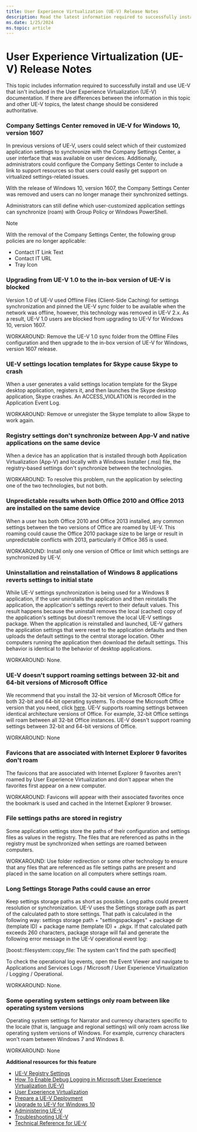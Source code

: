 ```yaml
---
title: User Experience Virtualization (UE-V) Release Notes
description: Read the latest information required to successfully install and use User Experience Virtualization (UE-V) that isn't included in the UE-V documentation.
ms.date: 1/25/2024
ms.topic: article
---
```


# User Experience Virtualization (UE-V) Release Notes

This topic includes information required to successfully install and use UE-V that isn't included in the User Experience Virtualization (UE-V) documentation. If there are differences between the information in this topic and other UE-V topics, the latest change should be considered authoritative.

### Company Settings Center removed in UE-V for Windows 10, version 1607

In previous versions of UE-V, users could select which of their customized application settings to synchronize with the Company Settings Center, a user interface that was available on user devices. Additionally, administrators could configure the Company Settings Center to include a link to support resources so that users could easily get support on virtualized settings-related issues.

With the release of Windows 10, version 1607, the Company Settings Center was removed and users can no longer manage their synchronized settings.

Administrators can still define which user-customized application settings can synchronize (roam) with Group Policy or Windows PowerShell.

> [!NOTE]
> With the removal of the Company Settings Center, the following group policies are no longer applicable:
>
> - Contact IT Link Text
> - Contact IT URL
> - Tray Icon

### Upgrading from UE-V 1.0 to the in-box version of UE-V is blocked

Version 1.0 of UE-V used Offline Files (Client-Side Caching) for settings synchronization and pinned the UE-V sync folder to be available when the network was offline, however, this technology was removed in UE-V 2.x. As a result, UE-V 1.0 users are blocked from upgrading to UE-V for Windows 10, version 1607.

WORKAROUND: Remove the UE-V 1.0 sync folder from the Offline Files configuration and then upgrade to the in-box version of UE-V for Windows, version 1607 release.

### UE-V settings location templates for Skype cause Skype to crash

When a user generates a valid settings location template for the Skype desktop application, registers it, and then launches the Skype desktop application, Skype crashes. An ACCESS\_VIOLATION is recorded in the Application Event Log.

WORKAROUND: Remove or unregister the Skype template to allow Skype to work again.

### Registry settings don't synchronize between App-V and native applications on the same device

When a device has an application that is installed through both Application Virtualization (App-V) and locally with a Windows Installer (.msi) file, the registry-based settings don't synchronize between the technologies.

WORKAROUND: To resolve this problem, run the application by selecting one of the two technologies, but not both.

### Unpredictable results when both Office 2010 and Office 2013 are installed on the same device

When a user has both Office 2010 and Office 2013 installed, any common settings between the two versions of Office are roamed by UE-V. This roaming could cause the Office 2010 package size to be large or result in unpredictable conflicts with 2013, particularly if Office 365 is used.

WORKAROUND: Install only one version of Office or limit which settings are synchronized by UE-V.

### Uninstallation and reinstallation of Windows 8 applications reverts settings to initial state

While UE-V settings synchronization is being used for a Windows 8 application, if the user uninstalls the application and then reinstalls the application, the application's settings revert to their default values. This result happens because the uninstall removes the local (cached) copy of the application's settings but doesn't remove the local UE-V settings package. When the application is reinstalled and launched, UE-V gathers the application settings that were reset to the application defaults and then uploads the default settings to the central storage location. Other computers running the application then download the default settings. This behavior is identical to the behavior of desktop applications.

WORKAROUND: None.

### UE-V doesn't support roaming settings between 32-bit and 64-bit versions of Microsoft Office

We recommend that you install the 32-bit version of Microsoft Office for both 32-bit and 64-bit operating systems. To choose the Microsoft Office version that you need, click [here](<https://office.microsoft.com/word-help/choose-the-32-bit-or-64-bit-version-of-microsoft-office-HA010369476.aspx>). UE-V supports roaming settings between identical architecture versions of Office. For example, 32-bit Office settings will roam between all 32-bit Office instances. UE-V doesn't support roaming settings between 32-bit and 64-bit versions of Office.

WORKAROUND: None

### Favicons that are associated with Internet Explorer 9 favorites don't roam

The favicons that are associated with Internet Explorer 9 favorites aren't roamed by User Experience Virtualization and don't appear when the favorites first appear on a new computer.

WORKAROUND: Favicons will appear with their associated favorites once the bookmark is used and cached in the Internet Explorer 9 browser.

### File settings paths are stored in registry

Some application settings store the paths of their configuration and settings files as values in the registry. The files that are referenced as paths in the registry must be synchronized when settings are roamed between computers.

WORKAROUND: Use folder redirection or some other technology to ensure that any files that are referenced as file settings paths are present and placed in the same location on all computers where settings roam.

### Long Settings Storage Paths could cause an error

Keep settings storage paths as short as possible. Long paths could prevent resolution or synchronization. UE-V uses the Settings storage path as part of the calculated path to store settings. That path is calculated in the following way: settings storage path + "settingspackages" + package dir (template ID) + package name (template ID) + .pkgx. If that calculated path exceeds 260 characters, package storage will fail and generate the following error message in the UE-V operational event log:

\[boost::filesystem::copy\_file: The system can't find the path specified\]

To check the operational log events, open the Event Viewer and navigate to Applications and Services Logs / Microsoft / User Experience Virtualization / Logging / Operational.

WORKAROUND: None.

### Some operating system settings only roam between like operating system versions

Operating system settings for Narrator and currency characters specific to the locale (that is, language and regional settings) will only roam across like operating system versions of Windows. For example, currency characters won't roam between Windows 7 and Windows 8.

WORKAROUND: None

**Additional resources for this feature**

- [UE-V Registry Settings](/troubleshoot/windows-client/ue-v/ue-v-registry-settings)
- [How To Enable Debug Logging in Microsoft User Experience Virtualization (UE-V)](/troubleshoot/windows-client/ue-v/enable-debug-logging)
- [User Experience Virtualization](uev-for-windows.md)
- [Prepare a UE-V Deployment](uev-prepare-for-deployment.md)
- [Upgrade to UE-V for Windows 10](uev-upgrade-uev-from-previous-releases.md)
- [Administering UE-V](uev-administering-uev.md)
- [Troubleshooting UE-V](uev-troubleshooting.md)
- [Technical Reference for UE-V](uev-technical-reference.md)
